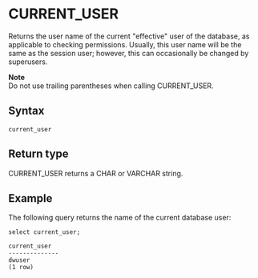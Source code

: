 # CURRENT\_USER<a name="r_CURRENT_USER"></a>

Returns the user name of the current "effective" user of the database, as applicable to checking permissions\. Usually, this user name will be the same as the session user; however, this can occasionally be changed by superusers\. 

**Note**  
Do not use trailing parentheses when calling CURRENT\_USER\. 

## Syntax<a name="r_CURRENT_USER-synopsis"></a>

```
current_user
```

## Return type<a name="r_CURRENT_USER-return-type"></a>

CURRENT\_USER returns a CHAR or VARCHAR string\. 

## Example<a name="r_CURRENT_USER-example"></a>

The following query returns the name of the current database user: 

```
select current_user;

current_user
--------------
dwuser
(1 row)
```